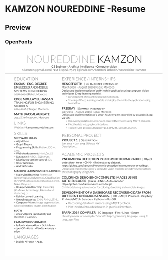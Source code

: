 KAMZON NOUREDDINE -Resume
=========================
## Preview

### OpenFonts
![alt tag](CV_KAMZON_NOUREDDINE.png)


